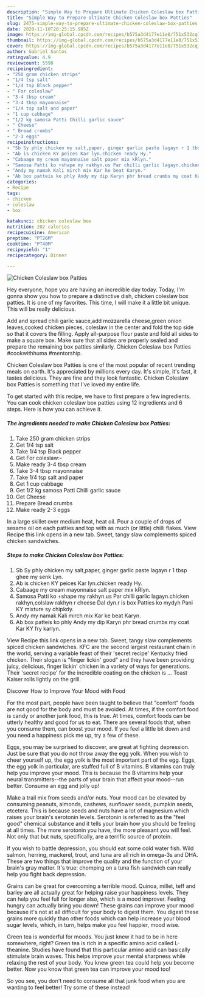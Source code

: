 ```yaml
---
description: "Simple Way to Prepare Ultimate Chicken Coleslaw box Patties"
title: "Simple Way to Prepare Ultimate Chicken Coleslaw box Patties"
slug: 2475-simple-way-to-prepare-ultimate-chicken-coleslaw-box-patties
date: 2020-11-10T20:25:15.985Z
image: https://img-global.cpcdn.com/recipes/b575a3d4177e11e8/751x532cq70/chicken-coleslaw-box-patties-recipe-main-photo.jpg
thumbnail: https://img-global.cpcdn.com/recipes/b575a3d4177e11e8/751x532cq70/chicken-coleslaw-box-patties-recipe-main-photo.jpg
cover: https://img-global.cpcdn.com/recipes/b575a3d4177e11e8/751x532cq70/chicken-coleslaw-box-patties-recipe-main-photo.jpg
author: Gabriel Santos
ratingvalue: 4.9
reviewcount: 5598
recipeingredient:
- "250 gram chicken strips"
- "1/4 tsp salt"
- "1/4 tsp Black pepper"
- " For coleslaw"
- "3-4 tbsp cream"
- "3-4 tbsp mayonnaise"
- "1/4 tsp salt and paper"
- "1 cup cabbage"
- "1/2 kg samosa Patti Chilli garlic sauce"
- " Cheese"
- " Bread crumbs"
- "2-3 eggs"
recipeinstructions:
- "Sb Sy phly chicken my salt,paper, ginger garlic paste lagayn r 1 tbsp ghee my senk Lyn."
- "Ab is chicken KY peices Kar lyn.chicken ready Hy."
- "Cabaage my cream mayonnaise salt paper mix kRlyn."
- "Samosa Patti ko +shape my rakhyn.us Par chilli garlic lagayn.chicken rakhyn,colslaw rakhyn r cheese Dal dyn.r is box Patties ko mydyh Pani KY mixture sy chipkdy."
- "Andy my namak Kali mirch mix Kar ke beat Karyn."
- "Ab box patteis ko phly Andy my dip Karyn phr bread crumbs my coat Kar KY fry karlyn."
categories:
- Recipe
tags:
- chicken
- coleslaw
- box

katakunci: chicken coleslaw box 
nutrition: 202 calories
recipecuisine: American
preptime: "PT26M"
cooktime: "PT40M"
recipeyield: "1"
recipecategory: Dinner

---
```



![Chicken Coleslaw box Patties](https://img-global.cpcdn.com/recipes/b575a3d4177e11e8/751x532cq70/chicken-coleslaw-box-patties-recipe-main-photo.jpg)

Hey everyone, hope you are having an incredible day today. Today, I'm gonna show you how to prepare a distinctive dish, chicken coleslaw box patties. It is one of my favorites. This time, I will make it a little bit unique. This will be really delicious.

Add and spread chili garlic sauce,add mozzarella cheese,green onion leaves,cooked chicken pieces, coleslaw in the center and fold the top side so that it covers the filling. Apply all-purpose flour paste and fold all sides to make a square box. Make sure that all sides are properly sealed and prepare the remaining box patties similarly. Chicken Coleslaw box Patties #cookwithhuma #mentorship.

Chicken Coleslaw box Patties is one of the most popular of recent trending meals on earth. It's appreciated by millions every day. It's simple, it's fast, it tastes delicious. They are fine and they look fantastic. Chicken Coleslaw box Patties is something that I've loved my entire life.


To get started with this recipe, we have to first prepare a few ingredients. You can cook chicken coleslaw box patties using 12 ingredients and 6 steps. Here is how you can achieve it.

<!--inarticleads1-->

##### The ingredients needed to make Chicken Coleslaw box Patties:

1. Take 250 gram chicken strips
1. Get 1/4 tsp salt
1. Take 1/4 tsp Black pepper
1. Get  For coleslaw:-
1. Make ready 3-4 tbsp cream
1. Take 3-4 tbsp mayonnaise
1. Take 1/4 tsp salt and paper
1. Get 1 cup cabbage
1. Get 1/2 kg samosa Patti Chilli garlic sauce
1. Get  Cheese
1. Prepare  Bread crumbs
1. Make ready 2-3 eggs


In a large skillet over medium heat, heat oil. Pour a couple of drops of sesame oil on each patties and top with as much (or little) chilli flakes. View Recipe this link opens in a new tab. Sweet, tangy slaw complements spiced chicken sandwiches. 

<!--inarticleads2-->

##### Steps to make Chicken Coleslaw box Patties:

1. Sb Sy phly chicken my salt,paper, ginger garlic paste lagayn r 1 tbsp ghee my senk Lyn.
1. Ab is chicken KY peices Kar lyn.chicken ready Hy.
1. Cabaage my cream mayonnaise salt paper mix kRlyn.
1. Samosa Patti ko +shape my rakhyn.us Par chilli garlic lagayn.chicken rakhyn,colslaw rakhyn r cheese Dal dyn.r is box Patties ko mydyh Pani KY mixture sy chipkdy.
1. Andy my namak Kali mirch mix Kar ke beat Karyn.
1. Ab box patteis ko phly Andy my dip Karyn phr bread crumbs my coat Kar KY fry karlyn.


View Recipe this link opens in a new tab. Sweet, tangy slaw complements spiced chicken sandwiches. KFC are the second largest restaurant chain in the world, serving a variable feast of their &#39;secret recipe&#39; Kentucky fried chicken. Their slogan is &#34;finger lickin&#39; good&#34; and they have been providing juicy, delicious, finger lickin&#39; chicken in a variety of ways for generations. Their &#39;secret recipe&#39; for the incredible coating on the chicken is … Toast Kaiser rolls lightly on the grill. 

Discover How to Improve Your Mood with Food


For the most part, people have been taught to believe that "comfort" foods are not good for the body and must be avoided. At times, if the comfort food is candy or another junk food, this is true. At times, comfort foods can be utterly healthy and good for us to eat. There are several foods that, when you consume them, can boost your mood. If you feel a little bit down and you need a happiness pick me up, try a few of these.

Eggs, you may be surprised to discover, are great at fighting depression. Just be sure that you do not throw away the egg yolk. When you wish to cheer yourself up, the egg yolk is the most important part of the egg. Eggs, the egg yolk in particular, are stuffed full of B vitamins. B vitamins can truly help you improve your mood. This is because the B vitamins help your neural transmitters--the parts of your brain that affect your mood--run better. Consume an egg and jolly up!

Make a trail mix from seeds and/or nuts. Your mood can be elevated by consuming peanuts, almonds, cashews, sunflower seeds, pumpkin seeds, etcetera. This is because seeds and nuts have a lot of magnesium which raises your brain's serotonin levels. Serotonin is referred to as the "feel good" chemical substance and it tells your brain how you should be feeling at all times. The more serotonin you have, the more pleasant you will feel. Not only that but nuts, specifically, are a terrific source of protein.

If you wish to battle depression, you should eat some cold water fish. Wild salmon, herring, mackerel, trout, and tuna are all rich in omega-3s and DHA. These are two things that improve the quality and the function of your brain's gray matter. It's true: chomping on a tuna fish sandwich can really help you fight back depression. 

Grains can be great for overcoming a terrible mood. Quinoa, millet, teff and barley are all actually great for helping raise your happiness levels. They can help you feel full for longer also, which is a mood improver. Feeling hungry can actually bring you down! These grains can improve your mood because it's not at all difficult for your body to digest them. You digest these grains more quickly than other foods which can help increase your blood sugar levels, which, in turn, helps make you feel happier, mood wise.

Green tea is wonderful for moods. You just knew it had to be in here somewhere, right? Green tea is rich in a specific amino acid called L-theanine. Studies have found that this particular amino acid can basically stimulate brain waves. This helps improve your mental sharpness while relaxing the rest of your body. You knew green tea could help you become better. Now you know that green tea can improve your mood too!

So you see, you don't need to consume all that junk food when you are wanting to feel better! Try some of these instead!

